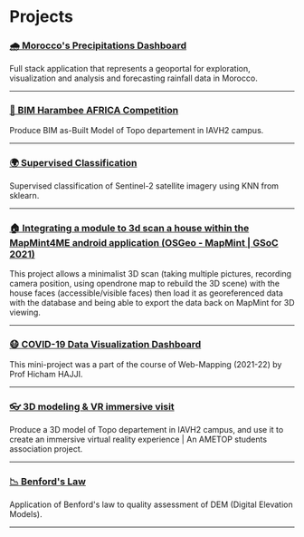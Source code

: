 # Projects

### [🌧️ Morocco's Precipitations Dashboard](projects/precip-morocco.md)

Full stack application that represents a geoportal for exploration, visualization and analysis and forecasting rainfall data in Morocco.

---

### [🏢 BIM Harambee AFRICA Competition](projects/bim-harambee-africa.md)

Produce BIM as-Built Model of Topo departement in IAVH2 campus.

---

### [🌍 Supervised Classification](projects/superv-classif-s2.md)

Supervised classification of Sentinel-2 satellite imagery using KNN from sklearn.

---

### [🏠 Integrating a module to 3d scan a house within the MapMint4ME android application (OSGeo - MapMint | GSoC 2021)](project-gsoc-21.md)

This project allows a minimalist 3D scan (taking multiple pictures, recording camera position, using opendrone map to rebuild the 3D scene) with the house faces (accessible/visible faces) then load it as georeferenced data with the database and being able to export the data back on MapMint for 3D viewing.

---

### [😷 COVID-19 Data Visualization Dashboard](projects/covid-19-vis.md)

This mini-project was a part of the course of Web-Mapping (2021-22) by Prof Hicham HAJJI.

---

### <a href="https://ametop.ma/21eme-edition/" target="_blank">👓 3D modeling & VR immersive visit</a>

Produce a 3D model of Topo departement in IAVH2 campus, and use it to create an immersive virtual reality experience | An AMETOP students association project.

---

### [📉 Benford's Law](projects/benford-law.md)

Application of Benford's law to quality assessment of DEM (Digital Elevation Models).

---
